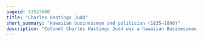 ```yaml
---
pageid: 52523600
title: "Charles Hastings Judd"
short_summary: "Hawaiian businessman and politician (1835–1890)"
description: "Colonel Charles Hastings Judd was a hawaiian Businessman, Rancher, courtier and Politician who was born, lived, worked and died in the Kingdom of Hawaii. He served as Chamberlain and Colonel of the military Staff of king Kalkaua and traveled with the Monarch on his World Tour in 1881."
---
```

